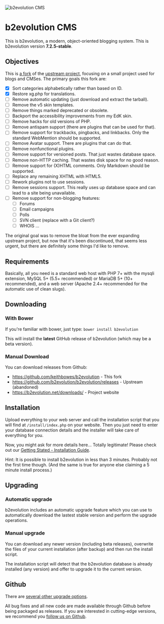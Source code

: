 ![b2evolution CMS](media/shared/global/logos/b2evolution_1016x208_wbg.png)

# b2evolution CMS

This is b2evolution, a modern, object-oriented blogging system.
This is b2evolution version **7.2.5-stable**.

## Objectives

This is [a fork](https://github.com/keithbowes/b2evolution) of the [upstream project](https://github.com/b2evolution/b2evolution), focusing on a small project used for blogs and CMSes.  The primary goals this fork are:

- [X] Sort categories alphabetically rather than based on ID.
- [X] Restore xg.php for translations.
- [ ] Remove automatic updating (just download and extract the tarball).
- [ ] Remove the v5 skin templates.
- [ ] Remove things marked deprecated or obsolete.
- [ ] Backport the accessibility improvements from my EdK skin.
- [ ] Remove hacks for old versions of PHP.
- [ ] Remove antispam support (there are plugins that can be used for that).
- [ ] Remove support for trackbacks, pingbacks, and linkbacks. Only the standard WebMention should be supported.
- [ ] Remove Avatar support. There are plugins that can do that.
- [ ] Remove nonfunctional plugins.
- [ ] Remove support for versioned posts. That just wastes database space.
- [ ] Remove non-HTTP caching. That wastes disk space for no good reason.
- [ ] Remove support for (X)HTML comments. Only Markdown should be supported.
- [ ] Replace any remaining XHTML with HTML5.
- [ ] Rework plugins not to use sessions.
- [ ] Remove sessions support. This really uses up database space and can lead to a site being unavailable.
- [ ] Remove support for non-blogging features:
    - [ ] Forums
    - [ ] Email campaigns
    - [ ] Polls
    - [ ] SVN client (replace with a Git client?)
    - [ ] WHOIS
    …

The original goal was to remove the bloat from the ever expanding upstream project, but now that it's been discontinued, that seems less urgent, but there are definitely some things I'd like to remove. 

## Requirements

Basically, all you need is a standard web host with PHP 7+ with the mysqli extension, MySQL 5+ (5.5+ recommended) or MariaDB 5+ (10+ recommended), and a web server (Apache 2.4+ recommended for the automatic use of clean slugs).

## Downloading


### With Bower

If you're familiar with bower, just type: `bower install b2evolution`

This will install the **latest** GitHub release of b2evolution (which may be a beta version).

### Manual Download

You can download releases from Github:

- <https://github.com/keithbowes/b2evolution> - This fork
- https://github.com/b2evolution/b2evolution/releases - Upstream (abandoned)
- https://b2evolution.net/downloads/ - Project website

## Installation

Upload everything to your web server and call the installation script that you will find at `/install/index.php` on your website. Then you just need to enter your database connection details and the installer will take care of everything for you.

Now, you might ask for more details here... Totally legitimate! Please check out our [Getting Stated - Installation Guide](https://b2evolution.net/man/getting-started).

Hint: It is possible to install b2evolution in less than 3 minutes. Probably not the first time though. (And the same is true for anyone else claiming a 5 minute install process.)

## Upgrading

### Automatic upgrade

b2evolution includes an automatic upgrade feature which you can use to automatically download the lastest stable version and perform the upgrade operations.

### Manual upgrade

You can download any newer version (including beta releases), overwrite the files of your current installation (after backup) and then run the install script.

The installation script will detect that the b2evolution database is already installed (any version) and offer to upgrade it to the current version.

## Github
There are [several other upgrade options](https://b2evolution.net/man/upgrading).

All bug fixes and all new code are made available through Github before being packaged as releases. If you are interested in cutting-edge versions, we recommend you [follow us on Github](https://github.com/keithbowes/b2evolution).
